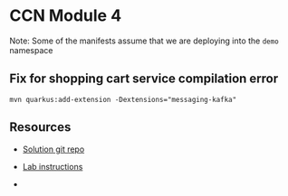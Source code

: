 # CCN Module 4

Note: Some of the manifests assume that we are deploying into the `demo` namespace

## Fix for shopping cart service compilation error

```
mvn quarkus:add-extension -Dextensions="messaging-kafka"
```

## Resources

* [Solution git repo](https://github.com/RedHat-Middleware-Workshops/cloud-native-workshop-v2-labs-solutions/tree/ocp-4.9/m4)

* [Lab instructions](http://guides-m4-labs-infra.6923.rh-us-east-1.openshiftapps.com/workshop/cloudnative/lab/high-performing-cache-services)

* 